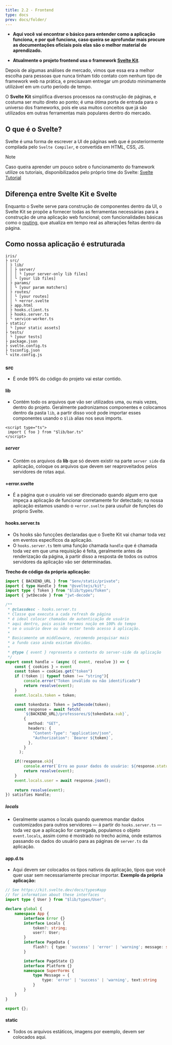 ```yaml
---
title: 2.2 - Frontend
type: docs
prev: docs/folder/
---
```


- **Aqui você vai encontrar o básico para entender como a aplicação funciona, e por quê funciona, caso queira se aprofundar mais procure as documentações oficiais pois elas são o melhor material de aprendizado.**

- **Atualmente o projeto frontend usa o framework [Svelte Kit](https://svelte.dev/docs/kit/introduction)**. 

Depois de algumas análises de mercado, vimos que essa era a melhor escolha para pessoas que nunca tinham tido contato com nenhum tipo de framework web na prática, e precisavam entregar um produto minimamente utilizável em um curto período de tempo.

O **Svelte Kit** simplifica diversos processos na construção de páginas, e costuma ser muito direto ao ponto; é uma ótima porta de entrada para o universo dos frameworks, pois ele usa muitos conceitos que já são utilizados em outras ferramentas mais populares dentro do mercado.

## O que é o Svelte?

Svelte é uma forma de escrever a UI de páginas web que é posteriormente compilada pelo `Svelte Compiler`, e convertida em HTML, CSS, JS.
> [!NOTE]
> Caso queira aprender um pouco sobre o funcionamento do framework utilize os tutoriais, disponibilizados pelo próprio time do Svelte: [Svelte Tutorial](https://svelte.dev/tutorial/svelte/welcome-to-svelte)

## Diferença entre Svelte Kit e Svelte

Enquanto o Svelte serve para construção de componentes dentro da UI, o Svelte Kit se propõe a fornecer todas as ferramentas necessárias para a construção de uma aplicação web funcional; com funcionalidades básicas como o [routing](https://svelte.dev/docs/kit/glossary#Routing), que atualiza em tempo real as alterações feitas dentro da página. 

## Como nossa aplicação é estruturada
```
iris/
├ src/
│ ├ lib/
│ │ ├ server/
│ │ │ └ [your server-only lib files]
│ │ └ [your lib files]
│ ├ params/
│ │ └ [your param matchers]
│ ├ routes/
│ │ └ [your routes]
│ │ └ +error.svelte
│ ├ app.html
│ ├ hooks.client.ts
│ ├ hooks.server.ts
│ └ service-worker.ts
├ static/
│ └ [your static assets]
├ tests/
│ └ [your tests]
├ package.json
├ svelte.config.ts
├ tsconfig.json
└ vite.config.js
```

### src
- É onde 99% do código do projeto vai estar contido.
#### lib
- Contém todo os arquivos que vão ser utilizados uma, ou mais vezes, dentro do projeto. Geralmente padronizamos componentes e colocamos dentro da pasta `lib`, a partir disso você pode importar esses componentes usando o `$lib` alias nos seus imports.
```svelte
<script type="ts">
 import { foo } from "$lib/bar.ts"
</script>
```
##### server
- Contém os arquivos da **lib** que só devem existir na parte `server side` da aplicação, coloque os arquivos que devem ser reaproveitados pelos servidores de rotas aqui.
#### +error.svelte
- É a página que o usuário vai ser direcionado quando algum erro que impeça a aplicação de funcionar corretamente for detectado; na nossa aplicação estamos usando o `+error.svelte` para usufuir de funções do próprio Svelte.
#### hooks.server.ts
- Os hooks são funcções declaradas que o Svelte Kit vai chamar toda vez em eventos específicos da aplicação. 
- O `hooks.server.ts` tem uma função chamada `handle` que é chamada toda vez em que uma requisição é feita, geralmente antes da renderização da página, á partir disso a resposta de todos os outros servidores da aplicação vão ser determinadas.

**Trecho de código da própria aplicação:**
```ts
import { BACKEND_URL } from "$env/static/private";
import { type Handle } from "@sveltejs/kit";
import type { Token } from "$lib/types/Token";
import { jwtDecode } from "jwt-decode";

/**
 * @classdesc - hooks.server.ts
 * Classe que executa a cada refresh de página
 * é ideal colocar chamadas de autenticação de usuário
 * aqui dentro, pois assim teremos noção em 100% do tempo
 * se o usuário deve ou não estar tendo acesso á aplicação.
 * 
 * Basicamente um middleware, recomendo pesquisar mais
 * a fundo caso ainda existam dúvidas.
 * 
 * @type { event } representa o contexto do server-side da aplicação
 */
export const handle = (async ({ event, resolve }) => {
    const { cookies } = event
    const token = cookies.get("token")
    if (!token || typeof token !== "string"){
        console.error("Token inválido ou não identificado")
        return resolve(event);
    }
    event.locals.token = token;

    const tokenData: Token = jwtDecode(token);
    const response = await fetch(
        `${BACKEND_URL}/professores/${tokenData.sub}`,
        {
          method: "GET",
          headers: {
            "Content-Type": "application/json",
            "Authorization": `Bearer ${token}`,
          },
        }
      );

    if(!response.ok){
        console.error(`Erro ao puxar dados do usuário: ${response.status}`)
        return resolve(event);
    }
    event.locals.user = await response.json();
    
    return resolve(event);
}) satisfies Handle;
```
##### locals
- Geralmente usamos o locals quando queremos mandar dados customizados para outros servidores — á partir do `hooks.server.ts` — toda vez que a aplicação for carregada, populamos o objeto `event.locals`, assim como é mostrado no trecho acima, onde estamos passando os dados do usuário para as páginas de `server.ts` da aplicação.
#### app.d.ts
- Aqui devem ser colocados os tipos nativos da aplicação, tipos que você quer usar sem necessariamente precisar importar.
**Exemplo da própria aplicação:**
```ts
// See https://kit.svelte.dev/docs/types#app
// for information about these interfaces
import type { User } from "$lib/types/User";

declare global {
	namespace App {
		interface Error {}
		interface Locals {
			token?: string; 
			user?: User;
		}
		interface PageData {
			flash?: { type: 'success' | 'error' | 'warning'; message: string };
		}

		interface PageState {}
		interface Platform {}
		namespace SuperForms {
			type Message = {
				type: 'error' | 'success' | 'warning', text:string
			}
		}
	}
}

export {};
```
#### static
- Todos os arquivos estáticos, imagens por exemplo, devem ser colocados aqui.